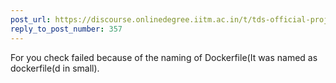 ```yaml
---
post_url: https://discourse.onlinedegree.iitm.ac.in/t/tds-official-project1-discrepencies/171141/365
reply_to_post_number: 357
---
```

For you check failed because of the naming of Dockerfile(It was named as dockerfile(d in small).